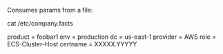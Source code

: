 
Consumes params from a file:

cat /etc/company.facts 

product = foobar1
env = production
dc = us-east-1
provider = AWS
role = ECS-Cluster-Host
certname = XXXXX.YYYYY  
